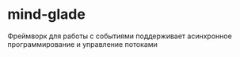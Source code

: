 # mind-glade
Фреймворк для работы с событиями поддерживает асинхронное программирование и управление потоками
